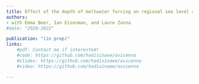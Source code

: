 ```yaml
---
title: Effect of the depth of meltwater forcing on regional sea level across model complexities
authors: 
- with Emma Beer, Ian Eisenman, and Laure Zanna
#date: "2020-2022"

publication: "(in prep)"
links:
    #pdf: Contact me if interested!
    #code: https://github.com/hadisinaee/avicenna
    #slides: https://github.com/hadisinaee/avicenna
    #video: https://github.com/hadisinaee/avicenna

---
```



